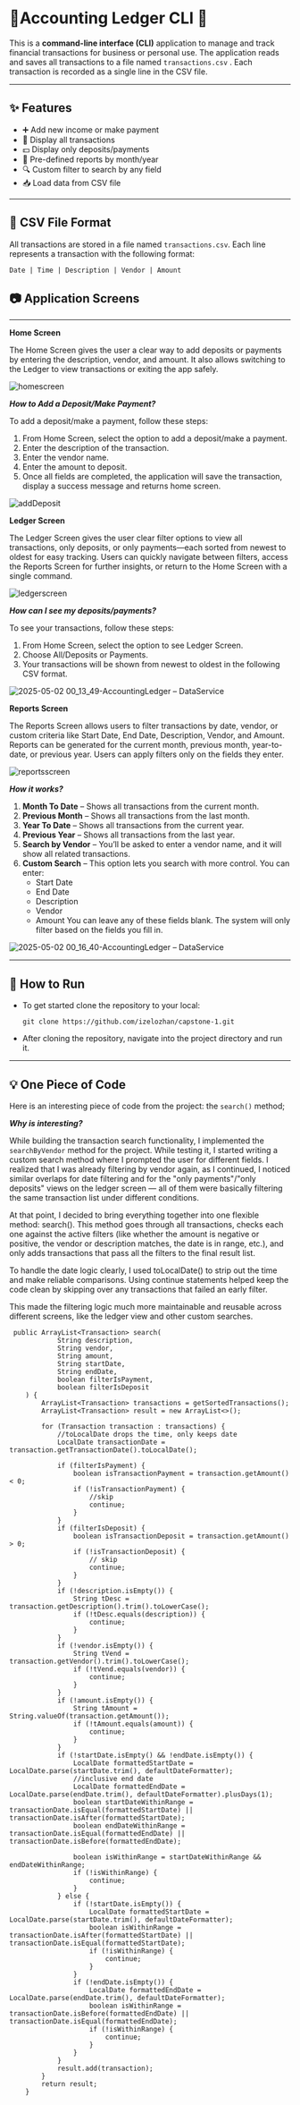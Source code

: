 # 💸Accounting Ledger CLI 💸

This is a **command-line interface (CLI)** application to manage and track financial transactions for business or personal use. The application reads and saves all transactions to a file named `transactions.csv` . Each transaction is recorded as a single line in the CSV file.

---

## ✨ Features

- ➕ Add new income or make payment  
- 📄 Display all transactions  
- 💵  Display only deposits/payments  
- 📆 Pre-defined reports by month/year  
- 🔍 Custom filter to search by any field  
- 📥 Load data from CSV file  

---

## 📁 CSV File Format

All transactions are stored in a file named `transactions.csv`. Each line represents a transaction with the following format:

`Date | Time | Description | Vendor | Amount`

## 📷 Application Screens

---

**Home Screen** <br>

The Home Screen gives the user a clear way to add deposits or payments by entering the description, vendor, and amount. It also allows switching to the Ledger to view transactions or exiting the app safely. 

![homescreen](https://github.com/user-attachments/assets/cee49e97-3f9e-434d-8fcf-da6b2bfd7fbf)

_**How to Add a Deposit/Make Payment?**_

To add a deposit/make a payment, follow these steps:

1. From Home Screen, select the option to add a deposit/make a payment.
2. Enter the description of the transaction.
3. Enter the vendor name.
4. Enter the amount to deposit.
5. Once all fields are completed, the application will save the transaction, display a success message and returns home screen.

   
![addDeposit](https://github.com/user-attachments/assets/c4d6d391-43f5-4ba5-8f2b-8c2a29c2cd0d)


**Ledger Screen** <br>

The Ledger Screen gives the user clear filter options to view all transactions, only deposits, or only payments—each sorted from newest to oldest for easy tracking. Users can quickly navigate between filters, access the Reports Screen for further insights, or return to the Home Screen with a single command.

![ledgerscreen](https://github.com/user-attachments/assets/7cc8373b-0222-448f-87a3-6ea4bb1046a6)

_**How can I see my deposits/payments?**_

To see your transactions, follow these steps:

1. From Home Screen, select the option to see Ledger Screen.
2. Choose All/Deposits or Payments.
3. Your transactions will be shown from newest to oldest in the following CSV format.
   
![2025-05-02 00_13_49-AccountingLedger – DataService](https://github.com/user-attachments/assets/b302a1c8-0a14-478a-afab-b6a964719f01)


**Reports Screen** <br>

The Reports Screen allows users to filter transactions by date, vendor, or custom criteria like Start Date, End Date, Description, Vendor, and Amount. Reports can be generated for the current month, previous month, year-to-date, or previous year. Users can apply filters only on the fields they enter.

![reportsscreen](https://github.com/user-attachments/assets/5043900c-604e-4713-aad0-e83a147158f7)

_**How it works?**_

1. **Month To Date** – Shows all transactions from the current month.
2. **Previous Month** – Shows all transactions from the last month.
3. **Year To Date** – Shows all transactions from the current year.
4. **Previous Year** – Shows all transactions from the last year.
5. **Search by Vendor** – You’ll be asked to enter a vendor name, and it will show all related transactions.
6. **Custom Search** – This option lets you search with more control. You can enter:
   - Start Date
   - End Date
   - Description
   - Vendor
   - Amount
   You can leave any of these fields blank. The system will only filter based on the fields you fill in.

![2025-05-02 00_16_40-AccountingLedger – DataService](https://github.com/user-attachments/assets/497fc87e-6a23-4a94-ae36-911495dee4a3)


---

## 🏃 How to Run 

- To get started clone the repository to your local:

  `git clone https://github.com/izelozhan/capstone-1.git`

- After cloning the repository, navigate into the project directory and run it.

---

## 💡 One Piece of Code 

Here is an interesting piece of code from the project: the `search()` method;

_**Why is interesting?**_

While building the transaction search functionality, I implemented the `searchByVendor` method for the project. While testing it, I started writing a custom search method where I prompted the user for different fields. I realized that I was already filtering by vendor again, as I continued, I noticed similar overlaps for date filtering and for the "only payments"/"only deposits" views on the ledger screen — all of them were basically filtering the same transaction list under different conditions.

At that point, I decided to bring everything together into one flexible method: search(). This method goes through all transactions, checks each one against the active filters (like whether the amount is negative or positive, the vendor or description matches, the date is in range, etc.), and only adds transactions that pass all the filters to the final result list.

To handle the date logic clearly, I used toLocalDate() to strip out the time and make reliable comparisons. Using continue statements helped keep the code clean by skipping over any transactions that failed an early filter.

This made the filtering logic much more maintainable and reusable across different screens, like the ledger view and other custom searches.

```
 public ArrayList<Transaction> search(
            String description,
            String vendor,
            String amount,
            String startDate,
            String endDate,
            boolean filterIsPayment,
            boolean filterIsDeposit
    ) {
        ArrayList<Transaction> transactions = getSortedTransactions();
        ArrayList<Transaction> result = new ArrayList<>();

        for (Transaction transaction : transactions) {
            //toLocalDate drops the time, only keeps date
            LocalDate transactionDate = transaction.getTransactionDate().toLocalDate();

            if (filterIsPayment) {
                boolean isTransactionPayment = transaction.getAmount() < 0;
                if (!isTransactionPayment) {
                    //skip
                    continue;
                }
            }
            if (filterIsDeposit) {
                boolean isTransactionDeposit = transaction.getAmount() > 0;
                if (!isTransactionDeposit) {
                    // skip
                    continue;
                }
            }
            if (!description.isEmpty()) {
                String tDesc = transaction.getDescription().trim().toLowerCase();
                if (!tDesc.equals(description)) {
                    continue;
                }
            }
            if (!vendor.isEmpty()) {
                String tVend = transaction.getVendor().trim().toLowerCase();
                if (!tVend.equals(vendor)) {
                    continue;
                }
            }
            if (!amount.isEmpty()) {
                String tAmount = String.valueOf(transaction.getAmount());
                if (!tAmount.equals(amount)) {
                    continue;
                }
            }
            if (!startDate.isEmpty() && !endDate.isEmpty()) {
                LocalDate formattedStartDate = LocalDate.parse(startDate.trim(), defaultDateFormatter);
                //inclusive end date
                LocalDate formattedEndDate = LocalDate.parse(endDate.trim(), defaultDateFormatter).plusDays(1);
                boolean startDateWithinRange = transactionDate.isEqual(formattedStartDate) || transactionDate.isAfter(formattedStartDate);
                boolean endDateWithinRange = transactionDate.isEqual(formattedEndDate) || transactionDate.isBefore(formattedEndDate);

                boolean isWithinRange = startDateWithinRange && endDateWithinRange;
                if (!isWithinRange) {
                    continue;
                }
            } else {
                if (!startDate.isEmpty()) {
                    LocalDate formattedStartDate = LocalDate.parse(startDate.trim(), defaultDateFormatter);
                    boolean isWithinRange = transactionDate.isAfter(formattedStartDate) || transactionDate.isEqual(formattedStartDate);
                    if (!isWithinRange) {
                        continue;
                    }
                }
                if (!endDate.isEmpty()) {
                    LocalDate formattedEndDate = LocalDate.parse(endDate.trim(), defaultDateFormatter);
                    boolean isWithinRange = transactionDate.isBefore(formattedEndDate) || transactionDate.isEqual(formattedEndDate);
                    if (!isWithinRange) {
                        continue;
                    }
                }
            }
            result.add(transaction);
        }
        return result;
    }
```



